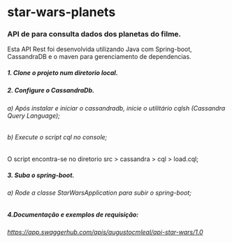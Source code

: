 # star-wars-planets
### API de para consulta dados dos planetas do filme.

Esta API Rest foi desenvolvida utilizando Java com Spring-boot, CassandraDB e o maven para gerenciamento de dependencias.

##### 1. Clone o projeto num diretorio local.

##### 2. Configure o CassandraDb.

###### a) Após instalar e iniciar o cassandradb, inicie o utilitário cqlsh (Cassandra Query Language);
###### b) Execute o script cql no console;
 O script encontra-se no diretorio src > cassandra > cql > load.cql;

##### 3. Suba o spring-boot.

###### a) Rode a classe StarWarsApplication para subir o spring-boot;

##### 4.Documentação e exemplos de requisição:

###### https://app.swaggerhub.com/apis/augustocmleal/api-star-wars/1.0
